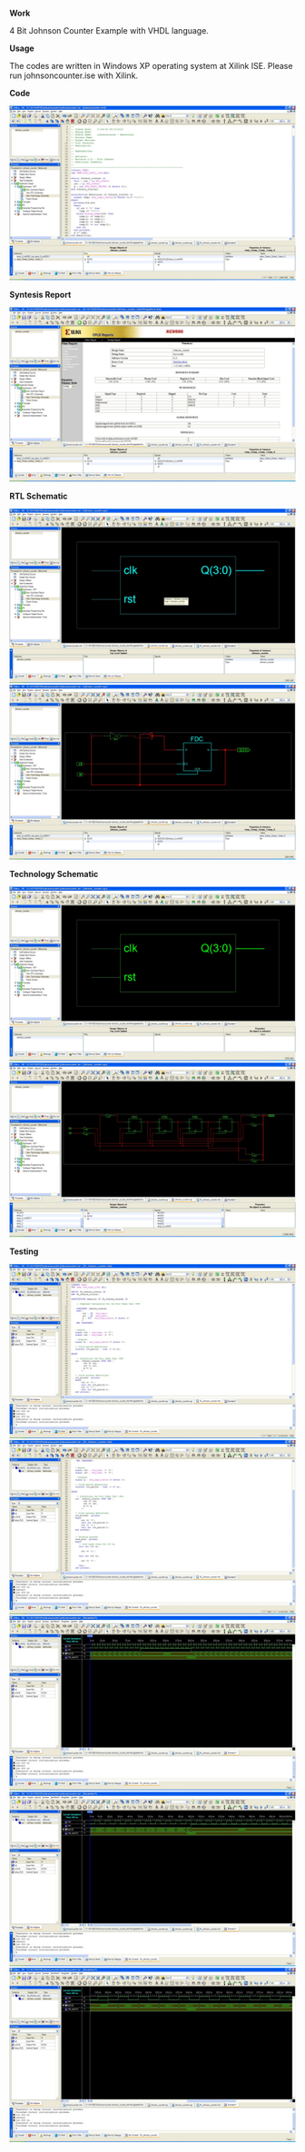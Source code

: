 **Work**

4 Bit Johnson Counter Example with VHDL language.


**Usage**


The codes are written in Windows XP operating system at Xilink ISE. Please run johnsoncounter.ise with Xilink.



**Code**

![VHDL Module Johnson Counter Code](/images/johnsoncounter-vhdl-module.jpg)


**Syntesis Report**

![Syntesis Report Johnson Counter](/images/syntesis-report.jpg)


**RTL Schematic**

![Main RTL Schematic Johnson Counter](/images/rtl-schematic0.jpg)
![RTL Schematic Johnson Counter](/images/rtl-schematic.jpg)


**Technology Schematic**

![Main Technology Schematic Johnson Counter](/images/technology-schematic0.jpg)
![Technology Schematic Johnson Counter](/images/technology-schematic.jpg)


**Testing**

![Test Branch Johnson Counter Code](/images/tbjohnsoncode0.jpg)
![Test Branch Johnson Counter Code](/images/tbjohnsoncode.jpg)
![Test Branch Johnson Counter Simulation](/images/tbjohnson1.jpg)
![Test Branch Johnson Counter Simulation](/images/tbjohnson2.jpg)
![Test Branch Johnson Counter Simulation](/images/tbjohnson3.jpg)